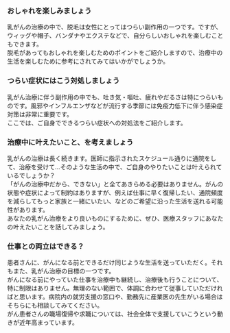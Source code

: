 ### おしゃれを楽しみましょう

乳がんの治療の中で、脱毛は女性にとってはつらい副作用の一つです。ですが、ウィッグや帽子、バンダナやエクステなどで、自分らしいおしゃれを楽しむこともできます。  
脱毛があってもおしゃれを楽しむためのポイントをご紹介しますので、治療中の生活を楽しむために参考にされてみてはいかがでしょうか。



### つらい症状にはこう対処しましょう

乳がん治療に伴う副作用の中でも、吐き気・嘔吐、疲れやだるさは特につらいものです。風邪やインフルエンザなどが流行する季節には免疫力低下に伴う感染症対策は非常に重要です。  
ここでは、ご自身でできるつらい症状への対処法をご紹介します。


### 治療中に叶えたいこと、を考えましょう

乳がんの治療は長く続きます。医師に指示されたスケジュール通りに通院をして、治療を受けて…そのような生活の中で、ご自身のやりたいことは叶えられているでしょうか？  
「がんの治療中だから、できない」と全てあきらめる必要はありません。がんの状態や症状によって制約はありますが、例えば仕事に早く復帰したい、通院頻度を減らしてもっと家族と一緒にいたい、などのご希望に沿った生活を送れる可能性があります。  
あなたの乳がん治療をより良いものにするために、ぜひ、医療スタッフにあなたの叶えたいことを話してみましょう。



### 仕事との両立はできる？

患者さんに、がんになる前とできるだけ同じような生活を送っていただく。それもまた、乳がん治療の目標の一つです。  
がんになる前にやっていた仕事を治療中も継続し、治療後も行うことについて、特に制限はありません。無理のない範囲で、体調に合わせて従事していただければと思います。病院内の就労支援の窓口や、勤務先に産業医の先生がいる場合はそちらにも相談してみてください。  
がん患者さんの職場復帰や求職については、社会全体で支援していこうという動きが近年高まっています。